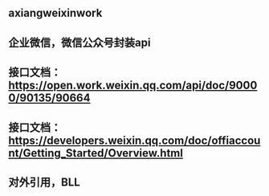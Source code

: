 ## axiangweixinwork

## 企业微信，微信公众号封装api


## 接口文档：https://open.work.weixin.qq.com/api/doc/90000/90135/90664

## 接口文档：https://developers.weixin.qq.com/doc/offiaccount/Getting_Started/Overview.html

## 对外引用，BLL